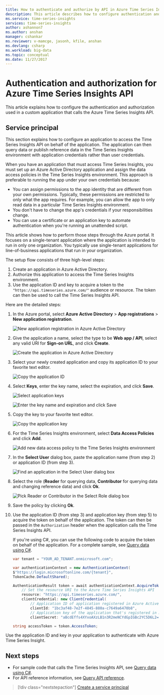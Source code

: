 ```yaml
---
title: How to authenticate and authorize by API in Azure Time Series Insights
description: This article describes how to configure authentication and authorization for a custom application that calls the Azure Time Series Insights API.
ms.service: time-series-insights
services: time-series-insights
author: ashannon7
ms.author: anshan
manager: cshankar
ms.reviewer: v-mamcge, jasonh, kfile, anshan
ms.devlang: csharp
ms.workload: big-data
ms.topic: conceptual
ms.date: 11/27/2017
---
```


# Authentication and authorization for Azure Time Series Insights API

This article explains how to configure the authentication and authorization used in a custom application that calls the Azure Time Series Insights API.

## Service principal

This section explains how to configure an application to access the Time Series Insights API on behalf of the application. The application can then query data or publish reference data in the Time Series Insights environment with application credentials rather than user credentials.

When you have an application that must access Time Series Insights, you must set up an Azure Active Directory application and assign the data access policies in the Time Series Insights environment. This approach is preferable to running the app under your own credentials because:

* You can assign permissions to the app identity that are different from your own permissions. Typically, these permissions are restricted to only what the app requires. For example, you can allow the app to only read data in a particular Time Series Insights environment.
* You don't have to change the app's credentials if your responsibilities change.
* You can use a certificate or an application key to automate authentication when you're running an unattended script.

This article shows how to perform those steps through the Azure portal. It focuses on a single-tenant application where the application is intended to run in only one organization. You typically use single-tenant applications for line-of-business applications that run in your organization.

The setup flow consists of three high-level steps:

1. Create an application in Azure Active Directory.
2. Authorize this application to access the Time Series Insights environment.
3. Use the application ID and key to acquire a token to the `"https://api.timeseries.azure.com/"` audience or resource. The token can then be used to call the Time Series Insights API.

Here are the detailed steps:

1. In the Azure portal, select **Azure Active Directory** > **App registrations** > **New application registration**.

   ![New application registration in Azure Active Directory](media/authentication-and-authorization/active-directory-new-application-registration.png)  

2. Give the application a name, select the type to be **Web app / API**, select any valid URI for **Sign-on URL**, and click **Create**.

   ![Create the application in Azure Active Directory](media/authentication-and-authorization/active-directory-create-web-api-application.png)

3. Select your newly created application and copy its application ID to your favorite text editor.

   ![Copy the application ID](media/authentication-and-authorization/active-directory-copy-application-id.png)

4. Select **Keys**, enter the key name, select the expiration, and click **Save**.

   ![Select application keys](media/authentication-and-authorization/active-directory-application-keys.png)

   ![Enter the key name and expiration and click Save](media/authentication-and-authorization/active-directory-application-keys-save.png)

5. Copy the key to your favorite text editor.

   ![Copy the application key](media/authentication-and-authorization/active-directory-copy-application-key.png)

6. For the Time Series Insights environment, select **Data Access Policies** and click **Add**.

   ![Add new data access policy to the Time Series Insights environment](media/authentication-and-authorization/time-series-insights-data-access-policies-add.png)

7. In the **Select User** dialog box, paste the application name (from step 2) or application ID (from step 3).

   ![Find an application in the Select User dialog box](media/authentication-and-authorization/time-series-insights-data-access-policies-select-user.png)

8. Select the role (**Reader** for querying data, **Contributor** for querying data and changing reference data) and click **Ok**.

   ![Pick Reader or Contributor in the Select Role dialog box](media/authentication-and-authorization/time-series-insights-data-access-policies-select-role.png)

9. Save the policy by clicking **Ok**.

10. Use the application ID (from step 3) and application key (from step 5) to acquire the token on behalf of the application. The token can then be passed in the `Authorization` header when the application calls the Time Series Insights API.

    If you're using C#, you can use the following code to acquire the token on behalf of the application. For a complete sample, see [Query data using C#](time-series-insights-query-data-csharp.md).

    ```csharp
    var tenant = "YOUR_AD_TENANT.onmicrosoft.com";

    var authenticationContext = new AuthenticationContext(
    $"https://login.microsoftonline.com/{tenant}",
    TokenCache.DefaultShared);

    AuthenticationResult token = await authenticationContext.AcquireTokenAsync(
        // Set the resource URI to the Azure Time Series Insights API
        resource: "https://api.timeseries.azure.com/", 
        clientCredential: new ClientCredential(
            // Application ID of application registered in Azure Active Directory
            clientId: "1bc3af48-7e2f-4845-880a-c7649a6470b8", 
            // Application key of the application that's registered in Azure Active Directory
            clientSecret: "aBcdEffs4XYxoAXzLB1n3R2meNCYdGpIGBc2YC5D6L2="));

    string accessToken = token.AccessToken;
    ```

Use the application ID and key in your application to authenticate with Azure Time Series Insight. 

## Next steps
- For sample code that calls the Time Series Insights API, see [Query data using C#](time-series-insights-query-data-csharp.md).
- For API reference information, see [Query API reference](/rest/api/time-series-insights/time-series-insights-reference-queryapi).

> [!div class="nextstepaction"]
> [Create a service principal](../azure-resource-manager/resource-group-create-service-principal-portal.md)
